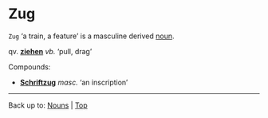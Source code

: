 # Zug

`Zug` ‘a train, a feature’ is a masculine derived [noun](../../index.md).

qv. **[ziehen](../../../verbs/z/zi/ziehen.md)** *vb.* ‘pull, drag’

Compounds:
- **[Schriftzug](../../s/sc/Schriftzug.md)** *masc.* ‘an inscription’

----

Back up to: [Nouns](../../index.md) | [Top](../../../index.md)

